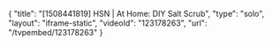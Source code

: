 {
    "title": "[1508441819] HSN | At Home: DIY Salt Scrub",
    "type": "solo",
    "layout": "iframe-static",
    "videoId": "123178263",
    "url": "\/tvpembed\/123178263"
}
